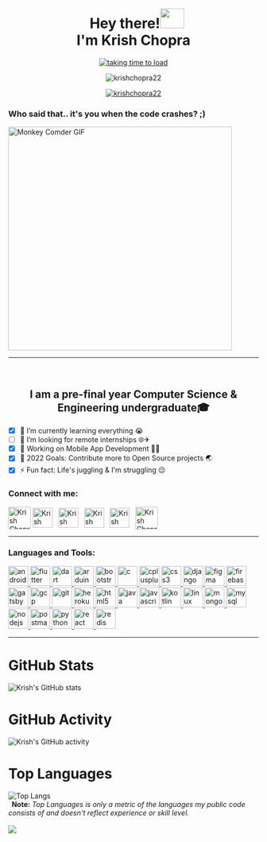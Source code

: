 <h1 align="center">&nbsp;&nbsp;Hey there!<img src="https://user-images.githubusercontent.com/77012237/210244709-b947f82a-5a1f-42cc-953f-254d3decb818.png" height="40" width="48"><br>I'm Krish Chopra </h1>

<p align="center">
<a href="https://github.com/KrishChopra22" target="blank"><img src="https://readme-typing-svg.herokuapp.com?color=7DF9FF&width=380&height=45&font=Roboto+Slab&size=24&lines=Open-Source+Enthusiast+❤️;Always+Learning+New+Things;Empowering+Others;Nice+To+Meet+You+🙃&style=bold&center=true" alt="taking time to load" /></a>
</p>

<p align="center"> <img src="https://komarev.com/ghpvc/?username=krishchopra22&label=Profile%20views&color=301930&style=bold" alt="krishchopra22" /> </p>
<p align="center"> <a href="https://twitter.com/krishchopra22" target="blank"><img src="https://img.shields.io/twitter/follow/KrishChopra22?color=00acee&logo=twitter&style=for-the-badge" alt="krishchopra22" /></a>

<br>
  


### Who said that.. it's you when the code crashes? ;)<br>

<img align="center" alt="Monkey Comder GIF" src="https://user-images.githubusercontent.com/77012237/162477092-ec067cf6-a239-4b9b-8199-a009c645b2c2.gif" height="450"></p>
  
<hr>
<br>

<h2 align="center"> I am a pre-final year Computer Science & Engineering undergraduate🎓 

</h2>

- [x] 🌱 I’m currently learning everything 😭
- [ ] 👯 I’m looking for remote internships 🌐✈
- [x] 👀 Working on Mobile App Development 👨‍💻
- [x] 🥅 2022 Goals: Contribute more to Open Source projects 🌏
- [x] ⚡ Fun fact: Life's juggling & I'm struggling 😔

### Connect with me:


<a href="https://www.leetcode.com/krishchopra22" target="blank"><img align="center" src="https://user-images.githubusercontent.com/77012237/210643958-7173f831-4336-4c4b-b1f6-fa421c3086f4.png" alt="Krish Chopra" height="45" width="45" /></a>
<a href="https://twitter.com/krishchopra22" target="blank"><img align="center" src="https://user-images.githubusercontent.com/77012237/210644352-ed458dee-0c6b-47ad-ab95-6672e788def4.png" alt="Krish Chopra" height="40" width="40" /></a> &nbsp;
<a href="https://linkedin.com/in/krishchopra22" target="blank"><img align="center" src="https://user-images.githubusercontent.com/77012237/210644597-ea364b18-1651-4e92-abeb-9f342930757d.png" alt="Krish Chopra" height="40" width="40" /></a> &nbsp;
<a href="https://instagram.com/__s_e_c_r_e_t__a_r_t_i_s_t__" target="blank"><img align="center" src="https://user-images.githubusercontent.com/77012237/210645353-2f790d4d-9661-4a8a-a18e-c80ee457bc77.png" alt="Krish Chopra" height="40" width="40" /></a> &nbsp;
<a href="https://discord.gg/Krish#3024" target="blank"><img align="center" src="https://user-images.githubusercontent.com/77012237/210645740-52859ca4-2c11-47bc-aafd-f51688f2659d.png" alt="Krish Chopra" height="40" width="40" /></a> &nbsp;
<a href="https://www.youtube.com/@krishchopra22" target="blank"><img align="center" src="https://user-images.githubusercontent.com/77012237/210645957-302bafd6-9269-477e-a490-982aae1294db.png" alt="Krish Chopra" height="45" width="45" /></a>
<br/>
***

### Languages and Tools:
<p align="left"> <a href="https://developer.android.com" target="_blank" rel="noreferrer"> <img src="https://cdn-icons-png.flaticon.com/512/270/270780.png" alt="android" width="40" height="40"/> </a> <a href="https://flutter.dev" target="_blank" rel="noreferrer"> <img src="https://img.icons8.com/fluency/512/flutter.png" alt="flutter" width="40" height="40"/> <a href="https://dart.dev" target="_blank" rel="noreferrer"> <img src="https://img.icons8.com/color/512/dart.png" alt="dart" width="40" height="40"/> <a href="https://www.arduino.cc/" target="_blank" rel="noreferrer"> <img src="https://img.icons8.com/color/512/arduino.png" alt="arduino" width="40" height="40"/> <a href="https://getbootstrap.com" target="_blank" rel="noreferrer"> <img src="https://img.icons8.com/color/512/bootstrap.png" alt="bootstrap" width="40" height="40"/> </a> <a href="https://www.cprogramming.com/" target="_blank" rel="noreferrer"> <img src="https://img.icons8.com/fluency/512/c-programming.png" alt="c" width="40" height="40"/> </a> <a href="https://www.w3schools.com/cpp/" target="_blank" rel="noreferrer"> <img src="https://img.icons8.com/color/512/c-plus-plus-logo.png" alt="cplusplus" width="40" height="40"/> </a> <a href="https://www.w3schools.com/css/" target="_blank" rel="noreferrer"> <img src="https://img.icons8.com/fluency/512/css3.png" alt="css3" width="40" height="40"/> </a> <a href="https://www.djangoproject.com/" target="_blank" rel="noreferrer"> <img src="https://img.icons8.com/color/512/django.png" alt="django" width="40" height="40"/> </a> <a href="https://www.figma.com/" target="_blank" rel="noreferrer"> <img src="https://img.icons8.com/fluency/512/figma.png" alt="figma" width="40" height="40"/> </a> <a href="https://firebase.google.com/" target="_blank" rel="noreferrer"> <img src="https://www.vectorlogo.zone/logos/firebase/firebase-icon.svg" alt="firebase" width="40" height="40"/> </a> <a href="https://www.gatsbyjs.com/" target="_blank" rel="noreferrer"> <img src="https://www.vectorlogo.zone/logos/gatsbyjs/gatsbyjs-icon.svg" alt="gatsby" width="40" height="40"/> </a> <a href="https://cloud.google.com" target="_blank" rel="noreferrer"> <img src="https://www.vectorlogo.zone/logos/google_cloud/google_cloud-icon.svg" alt="gcp" width="40" height="40"/> </a> <a href="https://git-scm.com/" target="_blank" rel="noreferrer"> <img src="https://img.icons8.com/color/512/git.png" alt="git" width="40" height="40"/> </a> <a href="https://heroku.com" target="_blank" rel="noreferrer"> <img src="https://img.icons8.com/color/512/heroku.png" alt="heroku" width="40" height="40"/> </a> <a href="https://www.w3.org/html/" target="_blank" rel="noreferrer"> <img src="https://img.icons8.com/color/512/html-5.png" alt="html5" width="40" height="40"/> </a> <a href="https://www.java.com" target="_blank" rel="noreferrer"> <img src="https://img.icons8.com/color/512/java-coffee-cup-logo.png" alt="java" width="40" height="40"/> </a> <a href="https://developer.mozilla.org/en-US/docs/Web/JavaScript" target="_blank" rel="noreferrer"> <img src="https://img.icons8.com/color/512/javascript.png" alt="javascript" width="40" height="40"/> </a> <a href="https://kotlinlang.org" target="_blank" rel="noreferrer"> <img src="https://img.icons8.com/color/512/kotlin.png" alt="kotlin" width="40" height="40"/> </a> <a href="https://www.linux.org/" target="_blank" rel="noreferrer"> <img src="https://img.icons8.com/color/512/linux.png" alt="linux" width="40" height="40"/> </a> <a href="https://www.mongodb.com/" target="_blank" rel="noreferrer"> <img src="https://img.icons8.com/external-tal-revivo-shadow-tal-revivo/512/external-mongodb-a-cross-platform-document-oriented-database-program-logo-shadow-tal-revivo.png" alt="mongodb" width="40" height="40"/> </a> <a href="https://www.mysql.com/" target="_blank" rel="noreferrer"> <img src="https://img.icons8.com/color/512/mysql-logo.png" alt="mysql" width="40" height="40"/> </a> <a href="https://nodejs.org" target="_blank" rel="noreferrer"> <img src="https://img.icons8.com/color/512/nodejs.png" alt="nodejs" width="40" height="40"/> </a> <a href="https://postman.com" target="_blank" rel="noreferrer"> <img src="https://user-images.githubusercontent.com/77012237/212114721-33d6ddd2-fe18-4ddb-b2fe-4d3e4ea79959.png" alt="postman" width="40" height="40"/> </a> <a href="https://www.python.org" target="_blank" rel="noreferrer"> <img src="https://img.icons8.com/fluency/512/python.png" alt="python" width="40" height="40"/> </a> <a href="https://reactjs.org/" target="_blank" rel="noreferrer"> <img src="https://img.icons8.com/plasticine/512/react.png" alt="react" width="40" height="40"/> </a> <a href="https://redis.io" target="_blank" rel="noreferrer"> <img src="https://img.icons8.com/color/512/redis.png" alt="redis" width="40" height="40"/> </a> </p>

<hr>

# GitHub Stats
![Krish's GitHub stats](https://github-readme-stats.vercel.app/api?username=KrishChopra22&show_icons=true&locale=en&theme=react&bg_color=0D1117&hide_border=true&color=15F4EE&icon_color=7DF9FF&custom_title=My%20GitHub%20Stats)

# GitHub Activity
![Krish's GitHub activity](https://github-readme-streak-stats.herokuapp.com/?user=KrishChopra22&layout=compact&langs_count=8&theme=highcontrast&hide_border=true&background=0D1117&currStreakLabel=7DF9FF&ring=7DF9FF&fire=15F4EE&sideLabels=7DF9FF)

# Top Languages 
![Top Langs](https://github-readme-stats.vercel.app/api/top-langs/?username=KrishChopra22&layout=compact&langs_count=10&theme=react&bg_color=0D1117&hide_border=true&color=7DF9FF)<br>
<b> &nbsp; Note:</b> <i>Top Languages is only a metric of the languages my public code consists of and doesn't reflect experience or skill level.</i>
<br><br>
![](https://activity-graph.herokuapp.com/graph?username=krishchopra22&theme=react-dark&bg_color=0D1117&hide_border=true&color=7DF9FF&line=7DF9FF)



[leetcode]: https://leetcode.com/krishchopra22
[twitter]: https://twitter.com/krishchopra22
[youtube]: https://www.youtube.com/@krishchopra22
[instagram]: https://instagram.com/__s_e_c_r_e_t__a_r_t_i_s_t__
[linkedin]: https://linkedin.com/in/krishchopra22
